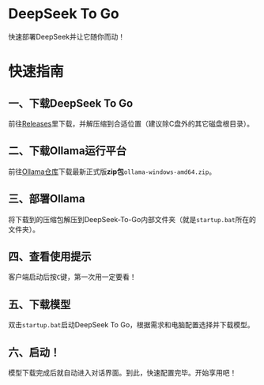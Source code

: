 # DeepSeek To Go
快速部署DeepSeek并让它随你而动！
# 快速指南
## 一、下载DeepSeek To Go
前往[Releases](https://github.com/Yundongji/DeepSeek-To-Go/releases)里下载，并解压缩到合适位置（建议除C盘外的其它磁盘根目录）。
## 二、下载Ollama运行平台
前往[Ollama仓库](https://github.com/ollama/ollama/releases)下载最新正式版**zip包**`ollama-windows-amd64.zip`。
## 三、部署Ollama
将下载到的压缩包解压到DeepSeek-To-Go内部文件夹（就是`startup.bat`所在的文件夹）。
## 四、查看使用提示
客户端启动后按`C`键，第一次用一定要看！
## 五、下载模型
双击`startup.bat`启动DeepSeek To Go，根据需求和电脑配置选择并下载模型。
## 六、启动！
模型下载完成后就自动进入对话界面。到此，快速配置完毕。开始享用吧！
